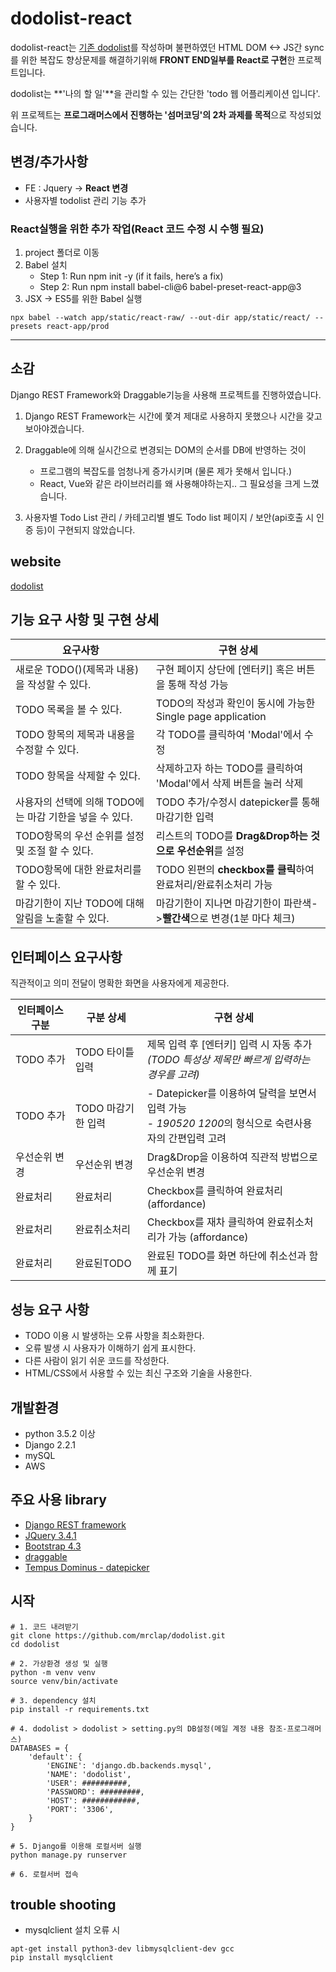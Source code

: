 # dodolist-react
dodolist-react는 [기존 dodolist](http://dodolist.tk/)를 작성하며 불편하였던 HTML DOM <-> JS간 sync를 위한 복잡도 향상문제를 해결하기위해 **FRONT END일부를 React로 구현**한 프로젝트입니다.

dodolist는 **'나의 할 일'**을 관리할 수 있는 간단한 'todo 웹 어플리케이션 입니다'.

위 프로젝트는 **프로그래머스에서 진행하는 '섬머코딩'의 2차 과제를 목적**으로 작성되었습니다.


## 변경/추가사항
- FE : Jquery -> **React 변경**
- 사용자별 todolist 관리 기능 추가

### React실행을 위한 추가 작업(React 코드 수정 시 수행 필요)
1. project 폴더로 이동
2. Babel 설치
    - Step 1: Run npm init -y (if it fails, here’s a fix)
    - Step 2: Run npm install babel-cli@6 babel-preset-react-app@3
3. JSX -> ES5를 위한 Babel 실행  
```
npx babel --watch app/static/react-raw/ --out-dir app/static/react/ --presets react-app/prod
```
_ _ _

## 소감
Django REST Framework와 Draggable기능을 사용해 프로젝트를 진행하였습니다.

1. Django REST Framework는 시간에 쫓겨 제대로 사용하지 못했으나 시간을 갖고 보아야겠습니다.

2. Draggable에 의해 실시간으로 변경되는 DOM의 순서를 DB에 반영하는 것이
    - 프로그램의 복잡도를 엄청나게 증가시키며 (물론 제가 못해서 입니다.)
    - React, Vue와 같은 라이브러리를 왜 사용해야하는지.. 그 필요성을 크게 느꼈습니다.

3. 사용자별 Todo List 관리 / 카테고리별 별도 Todo list 페이지 / 보안(api호출 시 인증 등)이 구현되지 않았습니다.

## website
[dodolist](http://dodolist.tk/)

## 기능 요구 사항 및 구현 상세
| 요구사항 | 구현 상세 |
|------|-------|
|새로운 TODO()(제목과 내용)을 작성할 수 있다.|구현 페이지 상단에 [엔터키] 혹은 버튼을 통해 작성 가능|
|TODO 목록을 볼 수 있다.|TODO의 작성과 확인이 동시에 가능한 Single page application |
|TODO 항목의 제목과 내용을 수정할 수 있다.|각 TODO를 클릭하여 'Modal'에서 수정|
|TODO 항목을 삭제할 수 있다.|삭제하고자 하는 TODO를 클릭하여 'Modal'에서 삭제 버튼을 눌러 삭제|
|사용자의 선택에 의해 TODO에는 마감 기한을 넣을 수 있다.|TODO 추가/수정시 datepicker를 통해 마감기한 입력|
|TODO항목의 우선 순위를 설정 및 조절 할 수 있다.|리스트의 TODO를 **Drag&Drop하는 것으로 우선순위**를 설정|
|TODO항목에 대한 완료처리를 할 수 있다.|TODO 왼편의 **checkbox를 클릭**하여 완료처리/완료취소처리 가능 |
|마감기한이 지난 TODO에 대해 알림을 노출할 수 있다.| 마감기한이 지나면 마감기한이 파란색->**빨간색**으로 변경(1분 마다 체크)|


## 인터페이스 요구사항
직관적이고 의미 전달이 명확한 화면을 사용자에게 제공한다.

| 인터페이스 구분 | 구분 상세 | 구현 상세 |
|------------|---------------|---------|
|TODO 추가| TODO 타이틀 입력|제목 입력 후 [엔터키] 입력 시 자동 추가<br>_(TODO 특성상 제목만 빠르게 입력하는 경우를 고려)_|
|TODO 추가| TODO 마감기한 입력| - Datepicker를 이용하여 달력을 보면서 입력 가능 <br>- *190520 1200*의 형식으로 숙련사용자의 간편입력 고려|
|우선순위 변경| 우선순위 변경 | Drag&Drop을 이용하여 직관적 방법으로 우선순위 변경 |
|완료처리| 완료처리 | Checkbox를 클릭하여 완료처리 (affordance) |
|완료처리|완료취소처리| Checkbox를 재차 클릭하여 완료취소처리가 가능 (affordance) |
|완료처리|완료된TODO| 완료된 TODO를 화면 하단에 취소선과 함께 표기 |

## 성능 요구 사항 
- TODO 이용 시 발생하는 오류 사항을 최소화한다.
- 오류 발생 시 사용자가 이해하기 쉽게 표시한다.
- 다른 사람이 읽기 쉬운 코드를 작성한다.
- HTML/CSS에서 사용할 수 있는 최신 구조와 기술을 사용한다.

## 개발환경
- python 3.5.2 이상
- Django 2.2.1
- mySQL
- AWS


## 주요 사용 library
- [Django REST framework](https://www.django-rest-framework.org/)
- [JQuery 3.4.1](https://jquery.com/)
- [Bootstrap 4.3](https://getbootstrap.com/docs/4.3/getting-started/download/)
- [draggable](https://shopify.github.io/draggable/examples/simple-list.html)
- [Tempus Dominus - datepicker](https://tempusdominus.github.io/bootstrap-4/)

## 시작
```
# 1. 코드 내려받기
git clone https://github.com/mrclap/dodolist.git
cd dodolist

# 2. 가상환경 생성 및 실행
python -m venv venv
source venv/bin/activate

# 3. dependency 설치
pip install -r requirements.txt

# 4. dodolist > dodolist > setting.py의 DB설정(메일 계정 내용 참조-프로그래머스)
DATABASES = {
    'default': {
        'ENGINE': 'django.db.backends.mysql',
        'NAME': 'dodolist',
        'USER': ##########,
        'PASSWORD': #########,
        'HOST': ############,
        'PORT': '3306',
    }
}

# 5. Django를 이용해 로컬서버 실행
python manage.py runserver

# 6. 로컬서버 접속
```




## trouble shooting
- mysqlclient 설치 오류 시

```
apt-get install python3-dev libmysqlclient-dev gcc
pip install mysqlclient
```
